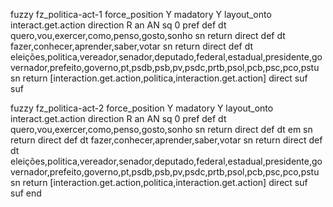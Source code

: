 fuzzy fz_politica-act-1
   force_position Y
   madatory Y
   layout_onto interact.get.action
   direction R 
   an AN
   sq 0
   pref 
   def 
    dt quero,vou,exercer,como,penso,gosto,sonho
    sn 
    return 
    direct 
   def 
    dt fazer,conhecer,aprender,saber,votar
    sn 
    return 
    direct 
   def 
    dt eleições,politica,vereador,senador,deputado,federal,estadual,presidente,governador,prefeito,governo,pt,psdb,psb,pv,psdc,prtb,psol,pcb,psc,pco,pstu
    sn 
    return [interaction.get.action,politica,interaction.get.action]
    direct 
   suf  
   suf 

fuzzy fz_politica-act-2
   force_position Y
   madatory Y
   layout_onto interact.get.action
   direction R 
   an AN
   sq 0
   pref 
   def 
    dt quero,vou,exercer,como,penso,gosto,sonho
    sn 
    return 
    direct 
   def 
    dt em
    sn 
    return 
    direct 
   def 
    dt fazer,conhecer,aprender,saber,votar
    sn 
    return 
    direct 
   def 
    dt eleições,politica,vereador,senador,deputado,federal,estadual,presidente,governador,prefeito,governo,pt,psdb,psb,pv,psdc,prtb,psol,pcb,psc,pco,pstu
    sn 
    return [interaction.get.action,politica,interaction.get.action]
    direct 
   suf  
   suf 
end

